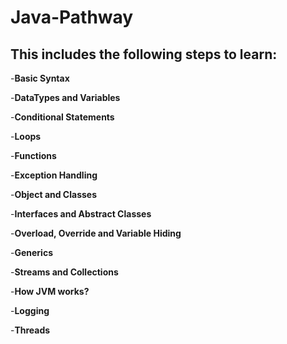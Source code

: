 # Java-Pathway
## This includes the following steps to learn:
-**Basic Syntax**

-**DataTypes and Variables**

-**Conditional Statements**

-**Loops**

-**Functions**

-**Exception Handling**

-**Object and Classes**

-**Interfaces and Abstract Classes**

-**Overload, Override and Variable Hiding**

-**Generics**

-**Streams and Collections**

-**How JVM works?**

-**Logging**

-**Threads**

